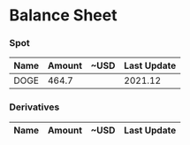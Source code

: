 # Balance Sheet

### Spot

|Name|Amount|~USD|Last Update|
|---|---|---|---|
|DOGE|464.7||2021.12|

### Derivatives

|Name|Amount|~USD|Last Update|
|---|---|---|---|

